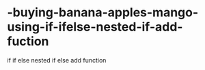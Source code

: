 # -buying-banana-apples-mango-using-if-ifelse-nested-if-add-fuction
if if else nested if else add function
